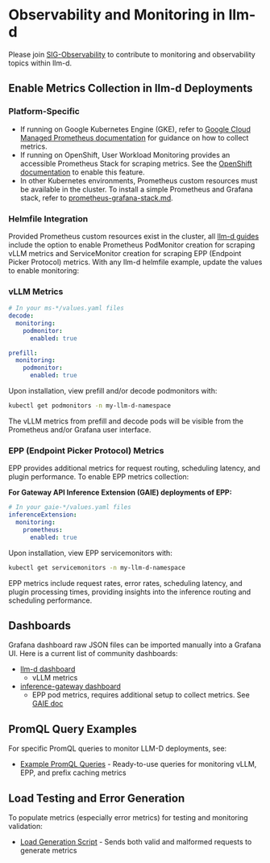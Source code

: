 # Observability and Monitoring in llm-d

Please join [SIG-Observability](https://github.com/llm-d/llm-d/blob/dev/SIGS.md#sig-observability) to contribute to monitoring and observability topics within llm-d.

## Enable Metrics Collection in llm-d Deployments

### Platform-Specific

- If running on Google Kubernetes Engine (GKE), refer to [Google Cloud Managed Prometheus documentation](https://cloud.google.com/stackdriver/docs/managed-prometheus)
  for guidance on how to collect metrics.
- If running on OpenShift, User Workload Monitoring provides an accessible Prometheus Stack for scraping metrics. See the
  [OpenShift documentation](https://docs.redhat.com/en/documentation/openshift_container_platform/4.18/html/monitoring/configuring-user-workload-monitoring#enabling-monitoring-for-user-defined-projects_preparing-to-configure-the-monitoring-stack-uwm)
  to enable this feature.
- In other Kubernetes environments, Prometheus custom resources must be available in the cluster. To install a simple Prometheus and Grafana stack,
  refer to [prometheus-grafana-stack.md](./prometheus-grafana-stack.md).

### Helmfile Integration

Provided Prometheus custom resources exist in the cluster, all [llm-d guides](../../guides/README.md) include the option to enable Prometheus
PodMonitor creation for scraping vLLM metrics and ServiceMonitor creation for scraping EPP (Endpoint Picker Protocol) metrics.
With any llm-d helmfile example, update the values to enable monitoring:

### vLLM Metrics

```yaml
# In your ms-*/values.yaml files
decode:
  monitoring:
    podmonitor:
      enabled: true

prefill:
  monitoring:
    podmonitor:
      enabled: true
```

Upon installation, view prefill and/or decode podmonitors with:

```bash
kubectl get podmonitors -n my-llm-d-namespace
```

The vLLM metrics from prefill and decode pods will be visible from the Prometheus and/or Grafana user interface.

### EPP (Endpoint Picker Protocol) Metrics

EPP provides additional metrics for request routing, scheduling latency, and plugin performance. To enable EPP metrics collection:

**For Gateway API Inference Extension (GAIE) deployments of EPP:**

```yaml
# In your gaie-*/values.yaml files
inferenceExtension:
  monitoring:
    prometheus:
      enabled: true
```

Upon installation, view EPP servicemonitors with:

```bash
kubectl get servicemonitors -n my-llm-d-namespace
```

EPP metrics include request rates, error rates, scheduling latency, and plugin processing times, providing insights into the inference routing and scheduling performance.

## Dashboards

Grafana dashboard raw JSON files can be imported manually into a Grafana UI. Here is a current list of community dashboards:

- [llm-d dashboard](./grafana/dashboards/llm-d-dashboard.json)
  - vLLM metrics
- [inference-gateway dashboard](https://github.com/kubernetes-sigs/gateway-api-inference-extension/blob/main/tools/dashboards/inference_gateway.json)
  - EPP pod metrics, requires additional setup to collect metrics. See [GAIE doc](https://github.com/kubernetes-sigs/gateway-api-inference-extension/blob/main/tools/dashboards/README.md)

## PromQL Query Examples

For specific PromQL queries to monitor LLM-D deployments, see:

- [Example PromQL Queries](./example-promQL-queries.md) - Ready-to-use queries for monitoring vLLM, EPP, and prefix caching metrics

## Load Testing and Error Generation

To populate metrics (especially error metrics) for testing and monitoring validation:

- [Load Generation Script](./scripts/generate-load-llmd.sh) - Sends both valid and malformed requests to generate metrics

